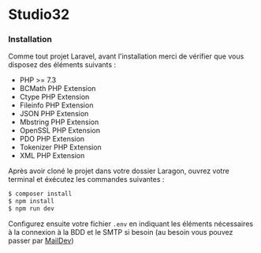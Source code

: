 # Studio32

### Installation

Comme tout projet Laravel, avant l'installation merci de vérifier que vous disposez des éléments suivants :

- PHP >= 7.3
- BCMath PHP Extension
- Ctype PHP Extension
- Fileinfo PHP Extension
- JSON PHP Extension
- Mbstring PHP Extension
- OpenSSL PHP Extension
- PDO PHP Extension
- Tokenizer PHP Extension
- XML PHP Extension

Après avoir cloné le projet dans votre dossier Laragon, ouvrez votre terminal et éxécutez les commandes suivantes :

```sh
$ composer install
$ npm install
$ npm run dev
```

Configurez ensuite votre fichier ```.env``` en indiquant les éléments nécessaires à la connexion à la BDD et le SMTP si besoin (au besoin vous pouvez passer par [MailDev](https://github.com/maildev/maildev))

